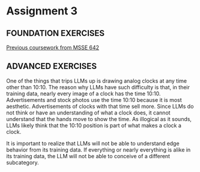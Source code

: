 # Assignment 3

## FOUNDATION EXERCISES
[Previous coursework from MSSE 642](https://github.com/b-a-merritt/msse642/blob/main/assignment3/Assignment3Merritt.md)

## ADVANCED EXERCISES

One of the things that trips LLMs up is drawing analog clocks at any time other than 10:10. The reason why LLMs have such difficulty is that, in their training data, nearly every image of a clock has the time 10:10. Advertisements and stock photos use the time 10:10 because it is most aesthetic. Advertisements of clocks with that time sell more. Since LLMs do not think or have an understanding of what a clock does, it cannot understand that the hands move to show the time. As illogical as it sounds, LLMs likely think that the 10:10 position is part of what makes a clock a clock. 

It is important to realize that LLMs will not be able to understand edge behavior from its training data. If everything or nearly everything is alike in its training data, the LLM will not be able to conceive of a different subcategory. 
